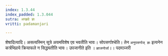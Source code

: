 ```yaml
---
index: 1.3.44
index_padded: 1.3.044
sutra: अपह्रवे ज्ञः
vritti: padamanjari

---
```

शेषादित्यादि। असत्यस्मिन् सूत्रे अयमविशेष एव भवतीति भावः। सोपसर्गाश्चेति। तेन `अनुपसर्गाज् ज्ञः` इत्यनेन कर्त्रभिप्राये क्रियाफले न सिद्ध्यतीति भावः। उपजानीते इति । `ज्ञाजनोर्जा`।।
पदमञ्जरी